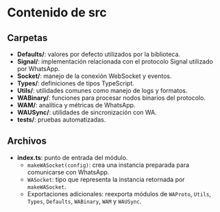 # Contenido de src

## Carpetas

- **Defaults/**: valores por defecto utilizados por la biblioteca.
- **Signal/**: implementación relacionada con el protocolo Signal utilizado por WhatsApp.
- **Socket/**: manejo de la conexión WebSocket y eventos.
- **Types/**: definiciones de tipos TypeScript.
- **Utils/**: utilidades comunes como manejo de logs y formatos.
- **WABinary/**: funciones para procesar nodos binarios del protocolo.
- **WAM/**: analítica y métricas de WhatsApp.
- **WAUSync/**: utilidades de sincronización con WA.
- **__tests__/**: pruebas automatizadas.

## Archivos

- **index.ts**: punto de entrada del módulo.
  - `makeWASocket(config)`: crea una instancia preparada para comunicarse con WhatsApp.
  - `WASocket`: tipo que representa la instancia retornada por `makeWASocket`.
  - Exportaciones adicionales: reexporta módulos de `WAProto`, `Utils`, `Types`, `Defaults`, `WABinary`, `WAM` y `WAUSync`.
